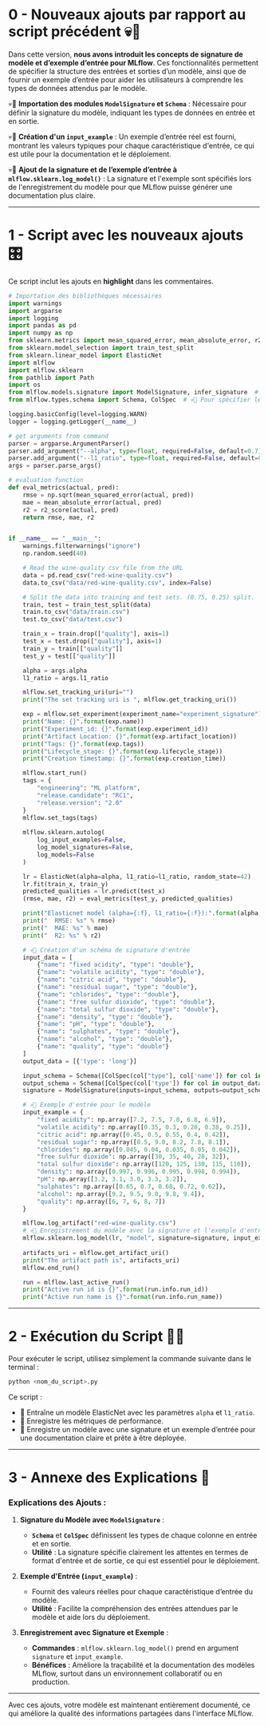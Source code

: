 
# 0 - Nouveaux ajouts par rapport au script précédent 💀🚨

Dans cette version, **nous avons introduit les concepts de signature de modèle et d’exemple d’entrée pour MLflow**. Ces fonctionnalités permettent de spécifier la structure des entrées et sorties d’un modèle, ainsi que de fournir un exemple d’entrée pour aider les utilisateurs à comprendre les types de données attendus par le modèle.

💀🚨 **Importation des modules `ModelSignature` et `Schema`** : Nécessaire pour définir la signature du modèle, indiquant les types de données en entrée et en sortie.

💀🚨 **Création d'un `input_example`** : Un exemple d’entrée réel est fourni, montrant les valeurs typiques pour chaque caractéristique d'entrée, ce qui est utile pour la documentation et le déploiement.

💀🚨 **Ajout de la signature et de l’exemple d’entrée à `mlflow.sklearn.log_model()`** : La signature et l'exemple sont spécifiés lors de l'enregistrement du modèle pour que MLflow puisse générer une documentation plus claire.

---

# 1 - Script avec les nouveaux ajouts 🎛️

Ce script inclut les ajouts en **highlight** dans les commentaires.

```python
# Importation des bibliothèques nécessaires
import warnings
import argparse
import logging
import pandas as pd
import numpy as np
from sklearn.metrics import mean_squared_error, mean_absolute_error, r2_score
from sklearn.model_selection import train_test_split
from sklearn.linear_model import ElasticNet
import mlflow
import mlflow.sklearn
from pathlib import Path
import os
from mlflow.models.signature import ModelSignature, infer_signature  # 💀🚨 Pour définir la signature du modèle
from mlflow.types.schema import Schema, ColSpec  # 💀🚨 Pour spécifier les types de colonnes dans la signature

logging.basicConfig(level=logging.WARN)
logger = logging.getLogger(__name__)

# get arguments from command
parser = argparse.ArgumentParser()
parser.add_argument("--alpha", type=float, required=False, default=0.7)
parser.add_argument("--l1_ratio", type=float, required=False, default=0.7)
args = parser.parse_args()

# evaluation function
def eval_metrics(actual, pred):
    rmse = np.sqrt(mean_squared_error(actual, pred))
    mae = mean_absolute_error(actual, pred)
    r2 = r2_score(actual, pred)
    return rmse, mae, r2


if __name__ == "__main__":
    warnings.filterwarnings("ignore")
    np.random.seed(40)

    # Read the wine-quality csv file from the URL
    data = pd.read_csv("red-wine-quality.csv")
    data.to_csv("data/red-wine-quality.csv", index=False)

    # Split the data into training and test sets. (0.75, 0.25) split.
    train, test = train_test_split(data)
    train.to_csv("data/train.csv")
    test.to_csv("data/test.csv")

    train_x = train.drop(["quality"], axis=1)
    test_x = test.drop(["quality"], axis=1)
    train_y = train[["quality"]]
    test_y = test[["quality"]]

    alpha = args.alpha
    l1_ratio = args.l1_ratio

    mlflow.set_tracking_uri(uri="")
    print("The set tracking uri is ", mlflow.get_tracking_uri())

    exp = mlflow.set_experiment(experiment_name="experiment_signature")
    print("Name: {}".format(exp.name))
    print("Experiment_id: {}".format(exp.experiment_id))
    print("Artifact Location: {}".format(exp.artifact_location))
    print("Tags: {}".format(exp.tags))
    print("Lifecycle_stage: {}".format(exp.lifecycle_stage))
    print("Creation timestamp: {}".format(exp.creation_time))

    mlflow.start_run()
    tags = {
        "engineering": "ML platform",
        "release.candidate": "RC1",
        "release.version": "2.0"
    }
    mlflow.set_tags(tags)
    
    mlflow.sklearn.autolog(
        log_input_examples=False,
        log_model_signatures=False,
        log_models=False
    )

    lr = ElasticNet(alpha=alpha, l1_ratio=l1_ratio, random_state=42)
    lr.fit(train_x, train_y)
    predicted_qualities = lr.predict(test_x)
    (rmse, mae, r2) = eval_metrics(test_y, predicted_qualities)

    print("Elasticnet model (alpha={:f}, l1_ratio={:f}):".format(alpha, l1_ratio))
    print("  RMSE: %s" % rmse)
    print("  MAE: %s" % mae)
    print("  R2: %s" % r2)

    # 💀🚨 Création d'un schéma de signature d'entrée
    input_data = [
        {"name": "fixed acidity", "type": "double"},
        {"name": "volatile acidity", "type": "double"},
        {"name": "citric acid", "type": "double"},
        {"name": "residual sugar", "type": "double"},
        {"name": "chlorides", "type": "double"},
        {"name": "free sulfur dioxide", "type": "double"},
        {"name": "total sulfur dioxide", "type": "double"},
        {"name": "density", "type": "double"},
        {"name": "pH", "type": "double"},
        {"name": "sulphates", "type": "double"},
        {"name": "alcohol", "type": "double"},
        {"name": "quality", "type": "double"}
    ]
    output_data = [{'type': 'long'}]

    input_schema = Schema([ColSpec(col["type"], col['name']) for col in input_data])
    output_schema = Schema([ColSpec(col['type']) for col in output_data])
    signature = ModelSignature(inputs=input_schema, outputs=output_schema)  # 💀🚨 Création de la signature du modèle

    # 💀🚨 Exemple d'entrée pour le modèle
    input_example = {
        "fixed acidity": np.array([7.2, 7.5, 7.0, 6.8, 6.9]),
        "volatile acidity": np.array([0.35, 0.3, 0.28, 0.38, 0.25]),
        "citric acid": np.array([0.45, 0.5, 0.55, 0.4, 0.42]),
        "residual sugar": np.array([8.5, 9.0, 8.2, 7.8, 8.1]),
        "chlorides": np.array([0.045, 0.04, 0.035, 0.05, 0.042]),
        "free sulfur dioxide": np.array([30, 35, 40, 28, 32]),
        "total sulfur dioxide": np.array([120, 125, 130, 115, 110]),
        "density": np.array([0.997, 0.996, 0.995, 0.998, 0.994]),
        "pH": np.array([3.2, 3.1, 3.0, 3.3, 3.2]),
        "sulphates": np.array([0.65, 0.7, 0.68, 0.72, 0.62]),
        "alcohol": np.array([9.2, 9.5, 9.0, 9.8, 9.4]),
        "quality": np.array([6, 7, 6, 8, 7])
    }

    mlflow.log_artifact("red-wine-quality.csv")
    # 💀🚨 Enregistrement du modèle avec la signature et l'exemple d'entrée
    mlflow.sklearn.log_model(lr, "model", signature=signature, input_example=input_example)
    
    artifacts_uri = mlflow.get_artifact_uri()
    print("The artifact path is", artifacts_uri)
    mlflow.end_run()

    run = mlflow.last_active_run()
    print("Active run id is {}".format(run.info.run_id))
    print("Active run name is {}".format(run.info.run_name))
```

---

# 2 - Exécution du Script 🏃‍♂️

Pour exécuter le script, utilisez simplement la commande suivante dans le terminal :

```bash
python <nom_du_script>.py
```

Ce script :
- 🚀 Entraîne un modèle ElasticNet avec les paramètres `alpha` et `l1_ratio`.
- 🚀 Enregistre les métriques de performance.
- 🚀 Enregistre un modèle avec une signature et un exemple d’entrée pour une documentation claire et prête à être déployée.

---

# 3 - Annexe des Explications 📖

### Explications des Ajouts :

1. **Signature du Modèle avec `ModelSignature`** : 
   - **`Schema`** et **`ColSpec`** définissent les types de chaque colonne en entrée et en sortie.
   - **Utilité** : La signature spécifie clairement les attentes en termes de format d'entrée et de sortie, ce qui est essentiel pour le déploiement.

2. **Exemple d'Entrée (`input_example`)** :

 
   - Fournit des valeurs réelles pour chaque caractéristique d’entrée du modèle.
   - **Utilité** : Facilite la compréhension des entrées attendues par le modèle et aide lors du déploiement.

3. **Enregistrement avec Signature et Exemple** :
   - **Commandes** : `mlflow.sklearn.log_model()` prend en argument `signature` et `input_example`.
   - **Bénéfices** : Améliore la traçabilité et la documentation des modèles MLflow, surtout dans un environnement collaboratif ou en production.

---

Avec ces ajouts, votre modèle est maintenant entièrement documenté, ce qui améliore la qualité des informations partagées dans l'interface MLflow.
